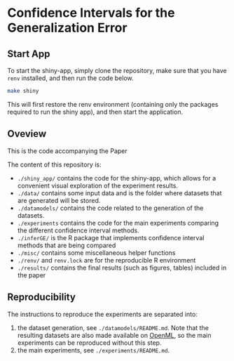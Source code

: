 # Confidence Intervals for the Generalization Error

## Start App

To start the shiny-app, simply clone the repository, make sure that you have `renv` installed, and then run the code below.

```bash
make shiny
```

This will first restore the renv environment (containing only the packages required to run the shiny app), and then start the application. 

## Oveview

This is the code accompanying the Paper <TODO></TODO>

The content of this repository is:

* `./shiny_app/` contains the code for the shiny-app, which allows for a convenient visual exploration of the experiment results. 
* `./data/` contains some input data and is the folder where datasets that are generated will be stored.
* `./datamodels/` contains the code related to the generation of the datasets.
* `./experiments` contains the code for the main experiments comparing the different confidence interval methods.
* `./inferGE/` is the R package that implements confidence interval methods that are being compared
* `./misc/` contains some miscellaneous helper functions
* `./renv/` and `renv.lock` are for the reproducible R environment
* `./results/` contains the final results (such as figures, tables) included in the paper


## Reproducibility

The instructions to reproduce the experiments are separated into:
1. the dataset generation, see `./datamodels/README.md`. Note that the resulting datasets are also made available on
   [OpenML](https://openml.org), so the main experiments can be reproduced without this step.
1. the main experiments, see `./experiments/README.md`.
